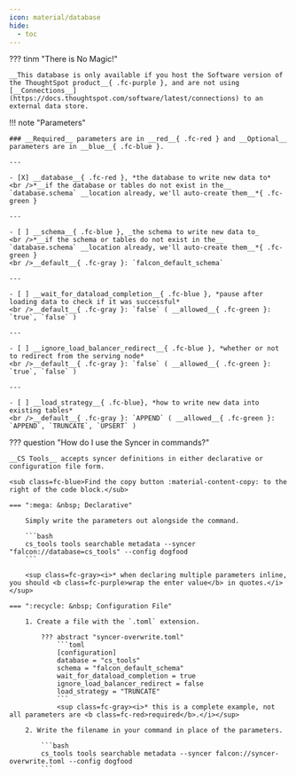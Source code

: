```yaml
---
icon: material/database
hide:
  - toc
---
```


??? tinm "There is No Magic!"

    __This database is only available if you host the Software version of the ThoughtSpot product__{ .fc-purple }, and are not using [__Connections__](https://docs.thoughtspot.com/software/latest/connections) to an external data store.


!!! note "Parameters"

    ### __Required__ parameters are in __red__{ .fc-red } and __Optional__ parameters are in __blue__{ .fc-blue }.
    
    ---

    - [X] __database__{ .fc-red }, *the database to write new data to*
    <br />*__if the database or tables do not exist in the__ `database.schema` __location already, we'll auto-create them__*{ .fc-green }
    
    ---
    
    - [ ] __schema__{ .fc-blue }, _the schema to write new data to_
    <br />*__if the schema or tables do not exist in the__ `database.schema` __location already, we'll auto-create them__*{ .fc-green }
    <br />__default__{ .fc-gray }: `falcon_default_schema`

    ---

    - [ ] __wait_for_dataload_completion__{ .fc-blue }, *pause after loading data to check if it was successful*
    <br />__default__{ .fc-gray }: `false` ( __allowed__{ .fc-green }: `true`, `false` )

    ---

    - [ ] __ignore_load_balancer_redirect__{ .fc-blue }, *whether or not to redirect from the serving node*
    <br />__default__{ .fc-gray }: `false` ( __allowed__{ .fc-green }: `true`, `false` )

    ---

    - [ ] __load_strategy__{ .fc-blue}, *how to write new data into existing tables*
    <br />__default__{ .fc-gray }: `APPEND` ( __allowed__{ .fc-green }: `APPEND`, `TRUNCATE`, `UPSERT` )


??? question "How do I use the Syncer in commands?"

    __CS Tools__ accepts syncer definitions in either declarative or configuration file form.

    <sub class=fc-blue>Find the copy button :material-content-copy: to the right of the code block.</sub>

    === ":mega: &nbsp; Declarative"

        Simply write the parameters out alongside the command.

        ```bash
        cs_tools tools searchable metadata --syncer "falcon://database=cs_tools" --config dogfood
        ```

        <sup class=fc-gray><i>* when declaring multiple parameters inline, you should <b class=fc-purple>wrap the enter value</b> in quotes.</i></sup>

    === ":recycle: &nbsp; Configuration File"

        1. Create a file with the `.toml` extension.

            ??? abstract "syncer-overwrite.toml"
                ```toml
                [configuration]
                database = "cs_tools"
                schema = "falcon_default_schema"
                wait_for_dataload_completion = true
                ignore_load_balancer_redirect = false
                load_strategy = "TRUNCATE"
                ```
                <sup class=fc-gray><i>* this is a complete example, not all parameters are <b class=fc-red>required</b>.</i></sup>

        2. Write the filename in your command in place of the parameters.

            ```bash
            cs_tools tools searchable metadata --syncer falcon://syncer-overwrite.toml --config dogfood
            ```